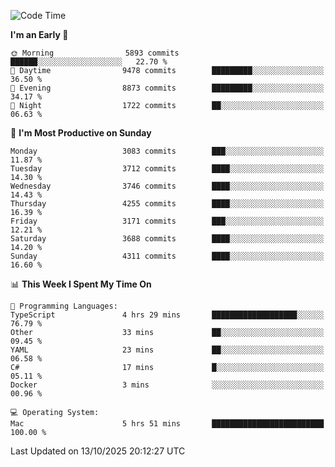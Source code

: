 <!--START_SECTION:waka-->
![Code Time](http://img.shields.io/badge/Code%20Time-5%2C427%20hrs%2029%20mins-blue)

**I'm an Early 🐤** 

```text
🌞 Morning                5893 commits        ██████░░░░░░░░░░░░░░░░░░░   22.70 % 
🌆 Daytime                9478 commits        █████████░░░░░░░░░░░░░░░░   36.50 % 
🌃 Evening                8873 commits        █████████░░░░░░░░░░░░░░░░   34.17 % 
🌙 Night                  1722 commits        ██░░░░░░░░░░░░░░░░░░░░░░░   06.63 % 
```
📅 **I'm Most Productive on Sunday** 

```text
Monday                   3083 commits        ███░░░░░░░░░░░░░░░░░░░░░░   11.87 % 
Tuesday                  3712 commits        ████░░░░░░░░░░░░░░░░░░░░░   14.30 % 
Wednesday                3746 commits        ████░░░░░░░░░░░░░░░░░░░░░   14.43 % 
Thursday                 4255 commits        ████░░░░░░░░░░░░░░░░░░░░░   16.39 % 
Friday                   3171 commits        ███░░░░░░░░░░░░░░░░░░░░░░   12.21 % 
Saturday                 3688 commits        ████░░░░░░░░░░░░░░░░░░░░░   14.20 % 
Sunday                   4311 commits        ████░░░░░░░░░░░░░░░░░░░░░   16.60 % 
```


📊 **This Week I Spent My Time On** 

```text
💬 Programming Languages: 
TypeScript               4 hrs 29 mins       ███████████████████░░░░░░   76.79 % 
Other                    33 mins             ██░░░░░░░░░░░░░░░░░░░░░░░   09.45 % 
YAML                     23 mins             ██░░░░░░░░░░░░░░░░░░░░░░░   06.58 % 
C#                       17 mins             █░░░░░░░░░░░░░░░░░░░░░░░░   05.11 % 
Docker                   3 mins              ░░░░░░░░░░░░░░░░░░░░░░░░░   00.96 % 

💻 Operating System: 
Mac                      5 hrs 51 mins       █████████████████████████   100.00 % 
```


 Last Updated on 13/10/2025 20:12:27 UTC
<!--END_SECTION:waka-->
